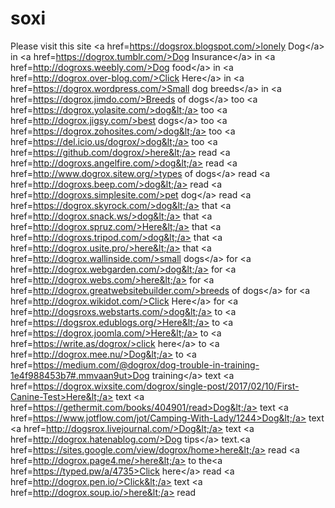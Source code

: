 # soxi
Please visit this site &lt;a href=https://dogsrox.blogspot.com/>lonely Dog&lt;/a> in &lt;a href=https://dogrox.tumblr.com/>Dog Insurance&lt;/a> in &lt;a href=http://dogroxs.weebly.com/>Dog food&lt;/a> in &lt;a href=http://dogrox.over-blog.com/>Click Here&lt;/a> in &lt;a href=https://dogrox.wordpress.com/>Small dog breeds&lt;/a> in &lt;a href=https://dogrox.jimdo.com/>Breeds of dogs&lt;/a> too &lt;a href=https://dogrox.yolasite.com/>dog&lt;/a> too &lt;a href=http://dogrox.jigsy.com/>best dogs&lt;/a> too &lt;a href=https://dogrox.zohosites.com/>dog&lt;/a> too &lt;a href=https://del.icio.us/dogrox/>dog&lt;/a> too &lt;a href=https://github.com/dogrox/>here&lt;/a> read &lt;a href=http://dogroxs.angelfire.com/>dog&lt;/a> read &lt;a href=http://www.dogrox.sitew.org/>types of dogs&lt;/a> read &lt;a href=http://dogroxs.beep.com/>dog&lt;/a> read &lt;a href=http://dogroxs.simplesite.com/>pet dog&lt;/a> read &lt;a href=https://dogrox.skyrock.com/>dog&lt;/a> that &lt;a href=http://dogrox.snack.ws/>dog&lt;/a> that &lt;a href=http://dogrox.spruz.com/>Here&lt;/a> that &lt;a href=http://dogroxs.tripod.com/>dog&lt;/a> that &lt;a href=http://dogrox.usite.pro/>here&lt;/a> that &lt;a href=http://dogrox.wallinside.com/>small dogs&lt;/a> for &lt;a href=http://dogrox.webgarden.com/>dog&lt;/a> for &lt;a href=http://dogrox.webs.com/>here&lt;/a> for &lt;a href=http://dogrox.greatwebsitebuilder.com/>breeds of dogs&lt;/a> for &lt;a href=http://dogrox.wikidot.com/>Click Here&lt;/a> for &lt;a href=http://dogsroxs.webstarts.com/>dog&lt;/a> to &lt;a href=https://dogsrox.edublogs.org/>Here&lt;/a> to &lt;a href=https://dogrox.joomla.com/>Here&lt;/a> to &lt;a href=https://write.as/dogrox/>click here&lt;/a> to &lt;a href=http://dogrox.mee.nu/>Dog&lt;/a> to &lt;a href=https://medium.com/@dogrox/dog-trouble-in-training-1e4f988453b7#.mmvaan9ut>Dog training&lt;/a> text &lt;a href=https://dogrox.wixsite.com/dogrox/single-post/2017/02/10/First-Canine-Test>Here&lt;/a> text &lt;a href=https://gethermit.com/books/404901/read>Dog&lt;/a> text &lt;a href=https://www.jotflow.com/jot/Camping-With-Lady/1244>Dog&lt;/a> text &lt;a href=http://dogsrox.livejournal.com/>Dog&lt;/a> text &lt;a href=http://dogrox.hatenablog.com/>Dog tips&lt;/a> text.&lt;a href=https://sites.google.com/view/dogrox/home>here&lt;/a> read &lt;a href=http://dogrox.page4.me/>here&lt;/a> to the&lt;a href=https://typed.pw/a/4735>Click here&lt;/a> read &lt;a href=http://dogrox.pen.io/>Click&lt;/a> text &lt;a href=http://dogrox.soup.io/>here&lt;/a> read 

